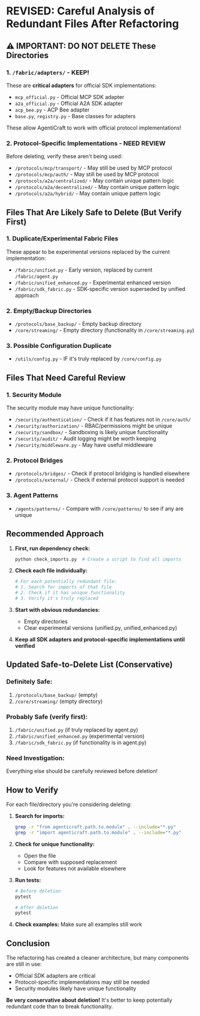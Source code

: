 # REVISED: Careful Analysis of Redundant Files After Refactoring

## ⚠️ IMPORTANT: DO NOT DELETE These Directories

### 1. `/fabric/adapters/` - KEEP!
These are **critical adapters** for official SDK implementations:
- `mcp_official.py` - Official MCP SDK adapter
- `a2a_official.py` - Official A2A SDK adapter  
- `acp_bee.py` - ACP Bee adapter
- `base.py`, `registry.py` - Base classes for adapters

These allow AgentiCraft to work with official protocol implementations!

### 2. Protocol-Specific Implementations - NEED REVIEW
Before deleting, verify these aren't being used:
- `/protocols/mcp/transport/` - May still be used by MCP protocol
- `/protocols/mcp/auth/` - May still be used by MCP protocol
- `/protocols/a2a/centralized/` - May contain unique pattern logic
- `/protocols/a2a/decentralized/` - May contain unique pattern logic
- `/protocols/a2a/hybrid/` - May contain unique pattern logic

## Files That Are Likely Safe to Delete (But Verify First)

### 1. Duplicate/Experimental Fabric Files
These appear to be experimental versions replaced by the current implementation:
- `/fabric/unified.py` - Early version, replaced by current `/fabric/agent.py`
- `/fabric/unified_enhanced.py` - Experimental enhanced version
- `/fabric/sdk_fabric.py` - SDK-specific version superseded by unified approach

### 2. Empty/Backup Directories
- `/protocols/base_backup/` - Empty backup directory
- `/core/streaming/` - Empty directory (functionality in `/core/streaming.py`)

### 3. Possible Configuration Duplicate
- `/utils/config.py` - IF it's truly replaced by `/core/config.py`

## Files That Need Careful Review

### 1. Security Module
The security module may have unique functionality:
- `/security/authentication/` - Check if it has features not in `/core/auth/`
- `/security/authorization/` - RBAC/permissions might be unique
- `/security/sandbox/` - Sandboxing is likely unique functionality
- `/security/audit/` - Audit logging might be worth keeping
- `/security/middleware.py` - May have useful middleware

### 2. Protocol Bridges
- `/protocols/bridges/` - Check if protocol bridging is handled elsewhere
- `/protocols/external/` - Check if external protocol support is needed

### 3. Agent Patterns
- `/agents/patterns/` - Compare with `/core/patterns/` to see if any are unique

## Recommended Approach

1. **First, run dependency check:**
   ```bash
   python check_imports.py  # Create a script to find all imports
   ```

2. **Check each file individually:**
   ```python
   # For each potentially redundant file:
   # 1. Search for imports of that file
   # 2. Check if it has unique functionality
   # 3. Verify it's truly replaced
   ```

3. **Start with obvious redundancies:**
   - Empty directories
   - Clear experimental versions (unified.py, unified_enhanced.py)

4. **Keep all SDK adapters and protocol-specific implementations until verified**

## Updated Safe-to-Delete List (Conservative)

### Definitely Safe:
1. `/protocols/base_backup/` (empty)
2. `/core/streaming/` (empty directory)

### Probably Safe (verify first):
1. `/fabric/unified.py` (if truly replaced by agent.py)
2. `/fabric/unified_enhanced.py` (experimental version)
3. `/fabric/sdk_fabric.py` (if functionality is in agent.py)

### Need Investigation:
Everything else should be carefully reviewed before deletion!

## How to Verify

For each file/directory you're considering deleting:

1. **Search for imports:**
   ```bash
   grep -r "from agenticraft.path.to.module" . --include="*.py"
   grep -r "import agenticraft.path.to.module" . --include="*.py"
   ```

2. **Check for unique functionality:**
   - Open the file
   - Compare with supposed replacement
   - Look for features not available elsewhere

3. **Run tests:**
   ```bash
   # Before deletion
   pytest
   
   # After deletion
   pytest
   ```

4. **Check examples:**
   Make sure all examples still work

## Conclusion

The refactoring has created a cleaner architecture, but many components are still in use:
- Official SDK adapters are critical
- Protocol-specific implementations may still be needed
- Security modules likely have unique functionality

**Be very conservative about deletion!** It's better to keep potentially redundant code than to break functionality.
